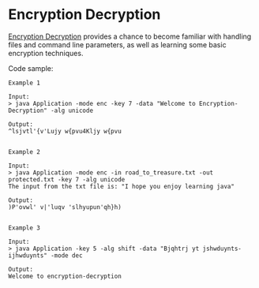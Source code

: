 # Encryption Decryption

[Encryption Decryption](https://hyperskill.org/projects/46) provides a chance to become familiar with handling files and command line parameters, as well as learning some basic encryption techniques.


Code sample:

```
Example 1

Input:
> java Application -mode enc -key 7 -data "Welcome to Encryption-Decryption" -alg unicode

Output:
^lsjvtl'{v'Lujy w{pvu4Kljy w{pvu


Example 2

Input:
> java Application -mode enc -in road_to_treasure.txt -out protected.txt -key 7 -alg unicode
The input from the txt file is: "I hope you enjoy learning java"

Output:
)P'ovwl' v|'luqv 'slhyupun'qh}h)


Example 3

Input:
> java Application -key 5 -alg shift -data "Bjqhtrj yt jshwduynts-ijhwduynts" -mode dec

Output:
Welcome to encryption-decryption
```
